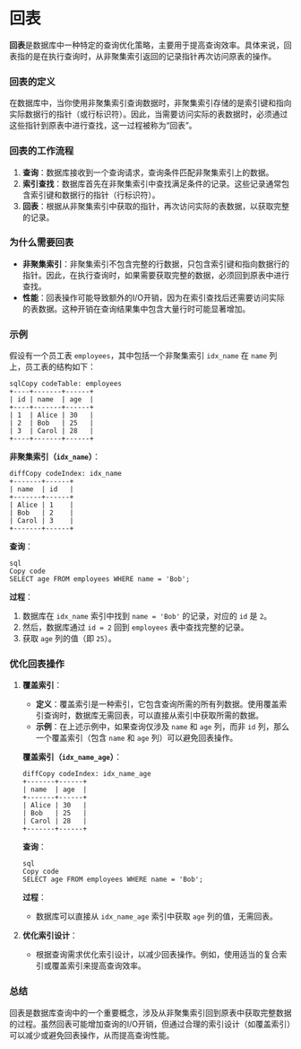 # 回表

**回表**是数据库中一种特定的查询优化策略，主要用于提高查询效率。具体来说，回表指的是在执行查询时，从非聚集索引返回的记录指针再次访问原表的操作。

### 回表的定义

在数据库中，当你使用非聚集索引查询数据时，非聚集索引存储的是索引键和指向实际数据行的指针（或行标识符）。因此，当需要访问实际的表数据时，必须通过这些指针到原表中进行查找，这一过程被称为“回表”。

### 回表的工作流程

1. **查询**：数据库接收到一个查询请求，查询条件匹配非聚集索引上的数据。
2. **索引查找**：数据库首先在非聚集索引中查找满足条件的记录。这些记录通常包含索引键和数据行的指针（行标识符）。
3. **回表**：根据从非聚集索引中获取的指针，再次访问实际的表数据，以获取完整的记录。

### 为什么需要回表

- **非聚集索引**：非聚集索引不包含完整的行数据，只包含索引键和指向数据行的指针。因此，在执行查询时，如果需要获取完整的数据，必须回到原表中进行查找。
- **性能**：回表操作可能导致额外的I/O开销，因为在索引查找后还需要访问实际的表数据。这种开销在查询结果集中包含大量行时可能显著增加。

### 示例

假设有一个员工表 `employees`，其中包括一个非聚集索引 `idx_name` 在 `name` 列上，员工表的结构如下：

```
sqlCopy codeTable: employees
+----+-------+------+
| id | name  | age  |
+----+-------+------+
| 1  | Alice | 30   |
| 2  | Bob   | 25   |
| 3  | Carol | 28   |
+----+-------+------+
```

**非聚集索引（`idx_name`）**：

```
diffCopy codeIndex: idx_name
+-------+------+
| name  | id   |
+-------+------+
| Alice | 1    |
| Bob   | 2    |
| Carol | 3    |
+-------+------+
```

**查询**：

```
sql
Copy code
SELECT age FROM employees WHERE name = 'Bob';
```

**过程**：

1. 数据库在 `idx_name` 索引中找到 `name = 'Bob'` 的记录，对应的 `id` 是 `2`。
2. 然后，数据库通过 `id = 2` 回到 `employees` 表中查找完整的记录。
3. 获取 `age` 列的值（即 `25`）。

### 优化回表操作

1. **覆盖索引**：

   - **定义**：覆盖索引是一种索引，它包含查询所需的所有列数据。使用覆盖索引查询时，数据库无需回表，可以直接从索引中获取所需的数据。
   - **示例**：在上述示例中，如果查询仅涉及 `name` 和 `age` 列，而非 `id` 列，那么一个覆盖索引（包含 `name` 和 `age` 列）可以避免回表操作。

   **覆盖索引（`idx_name_age`）**：

   ```
   diffCopy codeIndex: idx_name_age
   +-------+------+
   | name  | age  |
   +-------+------+
   | Alice | 30   |
   | Bob   | 25   |
   | Carol | 28   |
   +-------+------+
   ```

   **查询**：

   ```
   sql
   Copy code
   SELECT age FROM employees WHERE name = 'Bob';
   ```

   **过程**：

   - 数据库可以直接从 `idx_name_age` 索引中获取 `age` 列的值，无需回表。

2. **优化索引设计**：

   - 根据查询需求优化索引设计，以减少回表操作。例如，使用适当的复合索引或覆盖索引来提高查询效率。

### 总结

回表是数据库查询中的一个重要概念，涉及从非聚集索引回到原表中获取完整数据的过程。虽然回表可能增加查询的I/O开销，但通过合理的索引设计（如覆盖索引）可以减少或避免回表操作，从而提高查询性能。